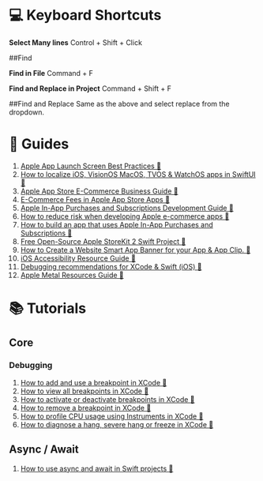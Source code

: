 # 💻 Keyboard Shortcuts

**Select Many lines**
Control + Shift + Click

##Find

**Find in File**
Command + F

**Find and Replace in Project**
Command + Shift + F

##Find and Replace
Same as the above and select replace from the dropdown.

# 📰 Guides

1. <a href="https://delasign.com/blog/apple-launch-screen-best-practices/?utm=swiftui-starter-project">Apple App Launch Screen Best Practices 🔗</a>
2. <a href="https://www.delasign.com/blog/how-to-localize-ios-visionos-macos-tvos-watchos-apps-in-swiftui/?utm=swiftui-starter-project">How to localize iOS, VisionOS MacOS, TVOS & WatchOS apps in SwiftUI 🔗</a>
3. <a href="https://delasign.com/blog/apple-app-store-ecommerce-business-guide">Apple App Store E-Commerce Business Guide 🔗</a>
4. <a href="https://delasign.com/blog/e-commerce-fees-in-apple-app-store-apps">E-Commerce Fees in Apple App Store Apps 🔗</a>
5. <a href="https://delasign.com/blog/apple-in-app-purchases-and-subscription-development-guide">Apple In-App Purchases and Subscriptions Development Guide 🔗</a>
6. <a href="https://delasign.com/blog/apple-e-commerce-development">How to reduce risk when developing Apple e-commerce apps 🔗</a>
7. <a href="https://delasign.com/blog/apple-ecommerce-business-guide">How to build an app that uses Apple In-App Purchases and Subscriptions 🔗</a>
8. <a href="https://delasign.com/blog/free-open-source-apple-storekit-2-project">Free Open-Source Apple StoreKit 2 Swift Project 🔗</a>
9. <a href="https://delasign.com/blog/smartappbanner/?utm=swiftui-starter-project">How to Create a Website Smart App Banner for your App & App Clip. 🔗</a>
10. <a href="https://delasign.com/blog/ios-accessibility-resources-guide/?utm=swiftui-starter-project">iOS Accessibility Resource Guide 🔗</a>
11. <a href="https://delasign.com/blog/xcode-debugging-in-console/?utm=swiftui-starter-project">Debugging recommendations for XCode & Swift (iOS) 🔗</a>
12. <a href="https://delasign.com/blog/apple-metal-resources-guide/?utm=swiftui-starter-project">Apple Metal Resources Guide 🔗</a>

# 📚 Tutorials

## Core

### Debugging
1. <a href="https://delasign.com/blog/xcode-add-use-breakpoint/?utm=swiftui-starter-project">How to add and use a breakpoint in XCode 🔗</a>
2. <a href="https://delasign.com/blog/xcode-view-all-breakpoint/?utm=swiftui-starter-project">How to view all breakpoints in XCode 🔗</a>
3. <a href="https://delasign.com/blog/xcode-activate-or-deactivate-breakpoints/?utm=swiftui-starter-project">How to activate or deactivate breakpoints in XCode 🔗</a>
4. <a href="https://delasign.com/blog/xcode-remove-breakpoint/?utm=swiftui-starter-project">How to remove a breakpoint in XCode 🔗</a>
5. <a href="https://delasign.com/blog/xcode-instruments-profile-cpu/?utm=swiftui-starter-project">How to profile CPU usage using Instruments in XCode 🔗</a>
6. <a href="https://delasign.com/blog/xcode-instruments-diagnose-cpu-memory/?utm=swiftui-starter-project">How to diagnose a hang, severe hang or freeze in XCode 🔗</a>

## Async / Await
1. <a href="https://delasign.com/blog/swift-async-await/?utm=swiftui-starter-project">How to use async and await in Swift projects 🔗</a>
